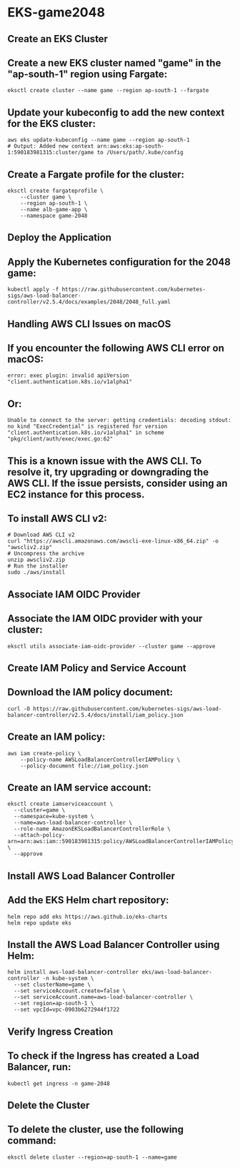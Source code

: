 # EKS-game2048
## Create an EKS Cluster
## Create a new EKS cluster named "game" in the "ap-south-1" region using Fargate:
```
eksctl create cluster --name game --region ap-south-1 --fargate
```

## Update your kubeconfig to add the new context for the EKS cluster:

```
aws eks update-kubeconfig --name game --region ap-south-1
# Output: Added new context arn:aws:eks:ap-south-1:590183981315:cluster/game to /Users/path/.kube/config
```

## Create a Fargate profile for the cluster:

```
eksctl create fargateprofile \
    --cluster game \
    --region ap-south-1 \
    --name alb-game-app \
    --namespace game-2048
```

## Deploy the Application
## Apply the Kubernetes configuration for the 2048 game:
```
kubectl apply -f https://raw.githubusercontent.com/kubernetes-sigs/aws-load-balancer-controller/v2.5.4/docs/examples/2048/2048_full.yaml
```

## Handling AWS CLI Issues on macOS
## If you encounter the following AWS CLI error on macOS:

```
error: exec plugin: invalid apiVersion "client.authentication.k8s.io/v1alpha1"
```

## Or:

```
Unable to connect to the server: getting credentials: decoding stdout: no kind "ExecCredential" is registered for version "client.authentication.k8s.io/v1alpha1" in scheme "pkg/client/auth/exec/exec.go:62"
```
## This is a known issue with the AWS CLI. To resolve it, try upgrading or downgrading the AWS CLI. If the issue persists, consider using an EC2 instance for this process.

## To install AWS CLI v2:

```
# Download AWS CLI v2
curl "https://awscli.amazonaws.com/awscli-exe-linux-x86_64.zip" -o "awscliv2.zip"
# Uncompress the archive
unzip awscliv2.zip
# Run the installer
sudo ./aws/install
```

## Associate IAM OIDC Provider
## Associate the IAM OIDC provider with your cluster:

```
eksctl utils associate-iam-oidc-provider --cluster game --approve
```

## Create IAM Policy and Service Account
## Download the IAM policy document:
```
curl -O https://raw.githubusercontent.com/kubernetes-sigs/aws-load-balancer-controller/v2.5.4/docs/install/iam_policy.json
```

## Create an IAM policy:

```
aws iam create-policy \
    --policy-name AWSLoadBalancerControllerIAMPolicy \
    --policy-document file://iam_policy.json
```

## Create an IAM service account:

```
eksctl create iamserviceaccount \
  --cluster=game \
  --namespace=kube-system \
  --name=aws-load-balancer-controller \
  --role-name AmazonEKSLoadBalancerControllerRole \
  --attach-policy-arn=arn:aws:iam::590183981315:policy/AWSLoadBalancerControllerIAMPolicy \
  --approve
```

## Install AWS Load Balancer Controller
## Add the EKS Helm chart repository:
```
helm repo add eks https://aws.github.io/eks-charts
helm repo update eks
```

## Install the AWS Load Balancer Controller using Helm:


```
helm install aws-load-balancer-controller eks/aws-load-balancer-controller -n kube-system \
  --set clusterName=game \
  --set serviceAccount.create=false \
  --set serviceAccount.name=aws-load-balancer-controller \
  --set region=ap-south-1 \
  --set vpcId=vpc-0903b6272944f1722
```

## Verify Ingress Creation
## To check if the Ingress has created a Load Balancer, run:

```
kubectl get ingress -n game-2048
```
## Delete the Cluster
## To delete the cluster, use the following command:

```
eksctl delete cluster --region=ap-south-1 --name=game
```
